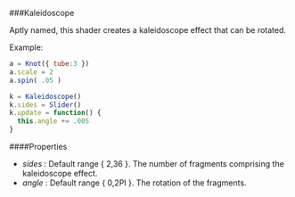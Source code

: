 ###Kaleidoscope

Aptly named, this shader creates a kaleidoscope effect that can be rotated.

Example:
```javascript
a = Knot({ tube:3 })
a.scale = 2
a.spin( .05 )

k = Kaleidoscope()
k.sides = Slider()
k.update = function() {
  this.angle += .005
}
```

####Properties

* _sides_ : Default range { 2,36 }. The number of fragments comprising the kaleidoscope effect. 
* _angle_ : Default range { 0,2PI }. The rotation of the fragments.
